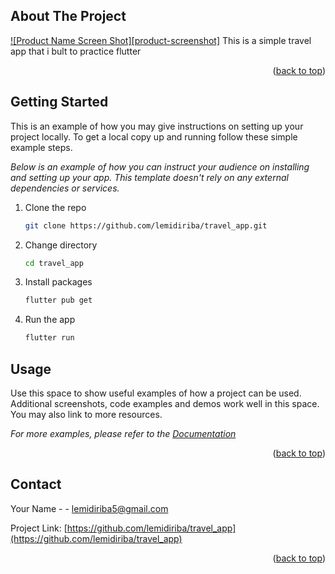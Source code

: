 <div id="top"></div>



<!-- PROJECT SHIELDS -->
<!--
*** I'm using markdown "reference style" links for readability.
*** Reference links are enclosed in brackets [ ] instead of parentheses ( ).
*** See the bottom of this document for the declaration of the reference variables
*** for contributors-url, forks-url, etc. This is an optional, concise syntax you may use.
*** https://www.markdownguide.org/basic-syntax/#reference-style-links
-->


<!-- ABOUT THE PROJECT -->
## About The Project

[![Product Name Screen Shot][product-screenshot]](https://example.com)
This is a simple travel app that i bult to practice flutter
<p align="right">(<a href="#top">back to top</a>)</p>


<!-- GETTING STARTED -->
## Getting Started

This is an example of how you may give instructions on setting up your project locally.
To get a local copy up and running follow these simple example steps.

_Below is an example of how you can instruct your audience on installing and setting up your app. This template doesn't rely on any external dependencies or services._

1. Clone the repo
   ```sh
   git clone https://github.com/lemidiriba/travel_app.git
   ```
2. Change directory
   ```sh
   cd travel_app
   ```
3. Install packages
   ```sh
   flutter pub get
   ```
4. Run the app
   ```sh
   flutter run
   ```

<!-- USAGE EXAMPLES -->
## Usage

Use this space to show useful examples of how a project can be used. Additional screenshots, code examples and demos work well in this space. You may also link to more resources.

_For more examples, please refer to the [Documentation](https://example.com)_

<p align="right">(<a href="#top">back to top</a>)</p>



<!-- ROADMAP -->
## Contact
Your Name - [](https://www.linkedin.com/in/lemi-diriba-48a71b1b4/) - lemidiriba5@gmail.com

Project Link: [https://github.com/lemidiriba/travel_app](https://github.com/lemidiriba/travel_app)

<p align="right">(<a href="#top">back to top</a>)</p>



<!-- ACKNOWLEDGMENTS -->
